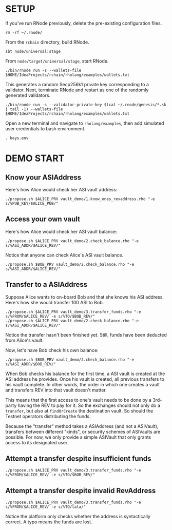 # SETUP

If you've run RNode previously, delete the pre-existing configuration files.

    rm -rf ~/.rnode/
    
From the `rchain` directory, build RNode.

    sbt node/universal:stage
    
From `node/target/universal/stage`, start RNode.

    ./bin/rnode run -s --wallets-file $HOME/IdeaProjects/rchain/rholang/examples/wallets.txt
    
This generates a random Secp256k1 private key corresponding to a validator. Next, terminate RNode and restart as one of 
the randomly generated validators.

    ./bin/rnode run -s --validator-private-key $(cat ~/.rnode/genesis/*.sk | tail -1) --wallets-file $HOME/IdeaProjects/rchain/rholang/examples/wallets.txt

Open a new terminal and navigate to `rholang/examples`, then add simulated user credentials to bash environment.

    . keys.env

# DEMO START

## Know your ASIAddress

Here's how Alice would check her ASI vault address:

    ./propose.sh $ALICE_PRV vault_demo/1.know_ones_revaddress.rho "-e s/%PUB_KEY/$ALICE_PUB/"

## Access your own vault

Here's how Alice would check her ASI vault balance:

    ./propose.sh $ALICE_PRV vault_demo/2.check_balance.rho "-e s/%ASI_ADDR/$ALICE_REV/"
        
Notice that anyone can check Alice's ASI vault balance.

    ./propose.sh $BOB_PRV vault_demo/2.check_balance.rho "-e s/%ASI_ADDR/$ALICE_REV/"

## Transfer to a ASIAddress

Suppose Alice wants to on-board Bob and that she knows his ASI address. Here's how she would transfer 100 ASI to Bob.

    ./propose.sh $ALICE_PRV vault_demo/3.transfer_funds.rho "-e s/%FROM/$ALICE_REV/ -e s/%TO/$BOB_REV/"
    ./propose.sh $ALICE_PRV vault_demo/2.check_balance.rho "-e s/%ASI_ADDR/$ALICE_REV/"
    
Notice the transfer hasn't been finished yet. Still, funds have been deducted from Alice's vault.

Now, let's have Bob check his own balance:

    ./propose.sh $BOB_PRV vault_demo/2.check_balance.rho "-e s/%ASI_ADDR/$BOB_REV/"

When Bob checks his balance for the first time, a ASI vault is created at the ASI address he provides. Once his vault is 
created, all previous transfers to his vault complete. In other words, the order in which one creates a vault and transfers
REV into that vault doesn't matter.

This means that the first access to one's vault needs to be done by a 3rd-party having the REV
to pay for it. So the exchanges should not only do a `transfer`, but also at `findOrCreate`
the destination vault. So should the Testnet operators distributing the funds.

Because the "transfer" method takes a ASIAddress (and not a ASIVault), transfers between different "kinds", or security 
schemes of ASIVaults are possible. For now, we only provide a simple ASIVault that only grants access to its designated 
user.

## Attempt a transfer despite insufficient funds

    ./propose.sh $ALICE_PRV vault_demo/3.transfer_funds.rho "-e s/%FROM/$ALICE_REV/ -e s/%TO/$BOB_REV/"

## Attempt a transfer despite invalid RevAddress

    ./propose.sh $ALICE_PRV vault_demo/3.transfer_funds.rho "-e s/%FROM/$ALICE_REV/ -e s/%TO/lala/"

Notice the platform only checks whether the address is syntactically correct. A typo means the funds are lost.